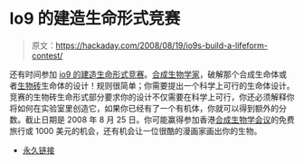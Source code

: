 # Io9 的建造生命形式竞赛

> 原文：<https://hackaday.com/2008/08/19/io9s-build-a-lifeform-contest/>

还有时间参加 [io9 的建造生命形式竞赛](http://io9.com/5037059/reminder-build-a-lifeform-and-well-send-you-to-hong-kong-or-give-you-1000)。[合成生物学家](http://syntheticbiology.org/FAQ.html)，破解那个合成生命体或者[生物砖](http://en.wikipedia.org/wiki/BioBrick)生命体的设计！规则很简单；你需要提出一个科学上可行的生命体设计。竞赛的生物砖生命形式部分要求你的设计不仅需要在科学上可行，你还必须解释你将如何在实验室里创造它，如果你已经有了一个有机体，你就可以得到额外的分数。截止日期是 2008 年 8 月 25 日。你可能赢得参加香港[合成生物学会议](http://sb4.biobricks.org/)的免费旅行或 1000 美元的机会，还有机会让一位很酷的漫画家画出你的生物。

*   [永久链接](http://io9.com/5037059/reminder-build-a-lifeform-and-well-send-you-to-hong-kong-or-give-you-1000)